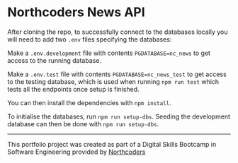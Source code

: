 # Northcoders News API

After cloning the repo, to successfully connect to the databases locally you will need to add two `.env` files specifying the databases:

Make a `.env.development` file with contents `PGDATABASE=nc_news` to get access to the running database.

Make a `.env.test` file with contents `PGDATABASE=nc_news_test` to get access to the testing database, which is used when running `npm run test` which tests all the endpoints once setup is finished.

You can then install the dependencies with `npm install`.

To initialise the databases, run `npm run setup-dbs`. Seeding the development database can then be done with `npm run setup-dbs`.

<!-- ---

To host the database, you will need a `.env.production` file, with a DATABASE_URL -->

---

This portfolio project was created as part of a Digital Skills Bootcamp in Software Engineering provided by [Northcoders](https://northcoders.com/)
